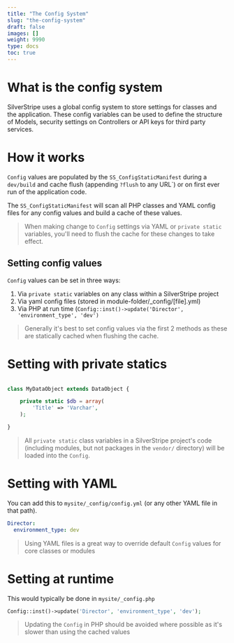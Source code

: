 ```yaml
---
title: "The Config System"
slug: "the-config-system"
draft: false
images: []
weight: 9990
type: docs
toc: true
---
```


# What is the config system

SilverStripe uses a global config system to store settings for classes and the application. These config variables can be used to define the structure of Models, security settings on Controllers or API keys for third party services.

# How it works

`Config` values are populated by the `SS_ConfigStaticManifest` during a `dev/build` and cache flush (appending `?flush` to any URL`) or on first ever run of the application code.

The `SS_ConfigStaticManifest` will scan all PHP classes and YAML config files for any config values and build a cache of these values.

> When making change to `Config` settings via YAML or `private static` variables, you'll need to flush the cache for these changes to take effect.

## Setting config values
`Config` values can be set in three ways:

 1. Via `private static` variables on any class within a SilverStripe project
 2. Via yaml config files (stored in module-folder/_config/[file].yml)
 3. Via PHP at run time (`Config::inst()->update('Director', 'environment_type', 'dev')`

> Generally it's best to set config values via the first 2 methods as these are statically cached when flushing the cache.

# Setting with private statics


```php

class MyDataObject extends DataObject {

    private static $db = array(
        'Title' => 'Varchar',
    );

}
```

> All `private static` class variables in a SilverStripe project's code (including modules, but not packages in the `vendor/` directory) will be loaded into the `Config`.

# Setting with YAML

You can add this to `mysite/_config/config.yml` (or any other YAML file in that path).

```yml
Director:
  environment_type: dev
```

> Using YAML files is a great way to override default `Config` values for core classes or modules

# Setting at runtime

This would typically be done in `mysite/_config.php`

```php
Config::inst()->update('Director', 'environment_type', 'dev');
```

> Updating the `Config` in PHP should be avoided where possible as it's slower than using the cached values


